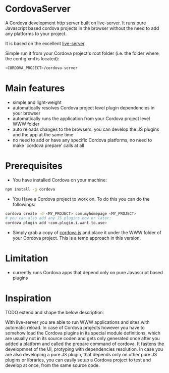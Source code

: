 # CordovaServer
A Cordova development http server built on live-server. It runs pure Javascript based cordova projects in the browser without the need to add any platforms to your project.

It is based on the excellent [live-server](https://github.com/tapio/live-server).

Simple run it from your Cordova project's root folder (i.e. the folder where the config.xml is located):

```sh
<CORDOVA_PROJECT>/cordova-server 
```
# Main features
  
  * simple and light-weight
  * automatically resolves Cordova project level plugin dependencies in your browser
  * automatically runs the application from your Cordova project level WWW folder
  * auto reloads changes to the browsers: you can develop the JS plugins and the app at the same time
  * no need to add or have any specific Cordova platforms, no need to make 'cordova prepare' calls at all
  
# Prerequisites

  * You have installed Cordova on your machine: 
```sh 
npm install -g cordova
```
  * You Have a Cordova project to work on. To do this you can do the followings:
```sh 
cordova create -d <MY_PROJECT> com.myhomepage <MY_PROJECT>
# you can also add any JS plugins now or later:
cordova plugin add <com.plugin.i.want.to.use>
```
  * Simply grab a copy of [cordova.js](https://github.com/apache/cordova-js/blob/master/src/cordova.js) and place it under the WWW folder of your Cordova project. This is a temp approach in this version. 

# Limitation

  * currently runs Cordova apps that depend only on pure Javascript based plugins

# Inspiration

TODO extend and shape the below description:

With live-server you are able to run WWW applications and sites with automatic reload. 
In case of Cordova projects however you have to somehow load the Cordova plugins in its special module definitions, which are usually not in its source coden and gets only generated once after you added a platform and called the prepare command of cordova.
It fastens the developmnet of the UI, protyping with dependencies resolution.
In case you are also developing a pure JS plugin, that depends only on other pure JS plugins or libraries, you can easily setup a Cordova project to test and develop at once, from the same source code.

